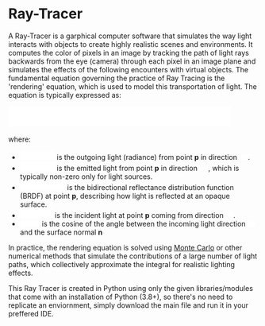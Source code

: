 # Ray-Tracer

A Ray-Tracer is a garphical computer software that simulates the way light interacts with objects to create highly realistic scenes and environments. It computes the color of pixels in an image by tracking the path of light
rays backwards from the eye (camera) through each pixel in an image plane and simulates the effects of the following encounters with virtual objects. The fundamental equation governing the practice of Ray Tracing is the 'rendering' equation, which is used to model this transportation of light. The equation is typically expressed as:

![Equation](equation.png) 

where:
- ![Equation](equation1.png)  is the outgoing light (radiance) from point **p** in direction  ![Equation](equation6.png).
- ![Equation](equation2.png)  is the emitted light from point **p** in direction ![Equation](equation6.png), which is typically non-zero only for light sources.
- ![Equation](equation3.png)  is the bidirectional reflectance distribution function (BRDF) at point **p**, describing how light is reflected at an opaque surface.
- ![Equation](equation4.png) is the incident light at point **p** coming from direction ![Equation](equation7.png).
- ![Equation](equation5.png) is the cosine of the angle between the incoming light direction ![Equation](equation7.png) and the surface normal **n**

  
In practice, the rendering equation is solved using [Monte Carlo](https://en.wikipedia.org/wiki/Monte_Carlo_method) or other numerical methods that simulate the contributions of a large number of light paths, which collectively approximate the integral for realistic lighting effects.

This Ray Tracer is created in Python using only the given libraries/modules that come with an installation of Python (3.8+), so there's no need to replicate an enviornment, simply download the main file and run it in your preffered IDE. 
